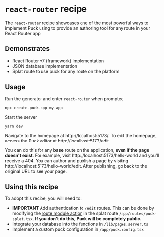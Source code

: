 # `react-router` recipe

The `react-router` recipe showcases one of the most powerful ways to implement Puck using to provide an authoring tool for any route in your React Router app.

## Demonstrates

- React Router v7 (framework) implementation
- JSON database implementation
- Splat route to use puck for any route on the platform

## Usage

Run the generator and enter `react-router` when prompted

```
npx create-puck-app my-app
```

Start the server

```
yarn dev
```

Navigate to the homepage at http://localhost:5173/. To edit the homepage, access the Puck editor at http://localhost:5173/edit.

You can do this for any **base** route on the application, **even if the page doesn't exist**. For example, visit http://localhost:5173/hello-world and you'll receive a 404. You can author and publish a page by visiting http://localhost:5173/hello-world/edit. After publishing, go back to the original URL to see your page.

## Using this recipe

To adopt this recipe, you will need to:

- **IMPORTANT** Add authentication to `/edit` routes. This can be done by modifying the [route module action](https://reactrouter.com/start/framework/route-module#action) in the splat route `/app/routes/puck-splat.tsx`. **If you don't do this, Puck will be completely public.**
- Integrate your database into the functions in `/lib/pages.server.ts`
- Implement a custom puck configuration in `/app/puck.config.tsx`
